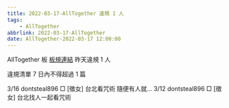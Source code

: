 ```yaml
---
title: 2022-03-17-AllTogether 違規 1 人
tags:
    - AllTogether
abbrlink: 2022-03-17-AllTogether
date: AllTogether-2022-03-17 12:00:00
---
```

AllTogether 板 [板規連結](https://www.ptt.cc/bbs/AllTogether/M.1643211430.A.5FB.html)
昨天違規 1 人
<!-- more -->

違規清單
7 日內不得超過 1 篇

3/16 dontsteal896 □ [徵女] 台北看咒術 隨便有人就…
3/12 dontsteal896 □ [徵女] 台北找人一起看咒術